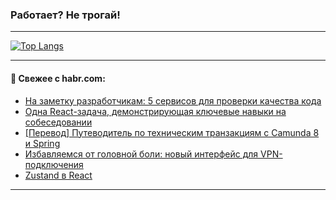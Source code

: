 ### Работает? Не трогай!

---
<!--
#### 🛠️ Technical stack:

![Java](https://img.shields.io/badge/Java-informational?logo=Oracle&style=flat&logoColor=white&color=FF4500)
![Kotlin](https://img.shields.io/badge/Kotlin-informational?logo=Kotlin&style=flat&logoColor=white&color=774D97)
![TS](https://img.shields.io/badge/TypeScript-informational?logo=typeScript&style=flat&logoColor=black&color=017acc)
![Python](https://img.shields.io/badge/Python-informational?logo=Python&style=flat&logoColor=black&color=ffdd54) <br>
![Spring](https://img.shields.io/badge/Spring-informational?logo=Spring&style=flat&logoColor=white&color=6DB33F) 
![SpringBoot](https://img.shields.io/badge/SpringBoot-informational?logo=SpringBoot&style=flat&logoColor=white&color=6DB33F)
![Nest](https://img.shields.io/badge/NestJS-informational?logo=NestJS&style=flat&logoColor=white&color=E0234E) 
![NodeJS](https://img.shields.io/badge/NodeJS-informational?logo=node.js&style=flat&logoColor=white&color=70A760)<br>
![PostgreSQL](https://img.shields.io/badge/PostgreSQL-informational?logo=PostgreSQL&style=flat&logoColor=white&color=DAA520)
![MongoDB](https://img.shields.io/badge/MongoDB-informational?logo=MongoDB&style=flat&logoColor=white&color=870000)
![Apache](https://img.shields.io/badge/Apache-informational?logo=apache&style=flat&logoColor=white&color=f74e28)

___ 
-->

<!--- #### 🛠️ : --->

[![Top Langs](https://github-readme-stats-82jvfl3w3-advtsettinggmailcoms-projects.vercel.app/api/top-langs/?username=zloylis&langs_count=10&hide_title=true&title_color=e6edf3&size_weight=0.5&count_weight=0.5&layout=compact&hide_progress=true&hide_border=true&theme=dracula)](https://github.com/zloylis)

<!---


####  :octocat:&nbsp;&nbsp; Статистика:

![GitHub stats](https://github-readme-stats-u2qms2cxw-advtsettinggmailcoms-projects.vercel.app/api?username=zloylis&show_icons=true&hide_border=true&theme=dracula&title_color=e6edf3&include_all_commits=true&count_private=true&hide_rank=false&hide_title=true&rank_icon=github)
-->
---

#### 💬 Свежее с habr.com:

<!-- BLOG-POST-LIST:START -->
- [На заметку разработчикам: 5 сервисов для проверки качества кода](https://habr.com/ru/companies/ru_mts/articles/878980/?utm_source=habrahabr&utm_medium=rss&utm_campaign=878980)
- [Одна React-задача, демонстрирующая ключевые навыки на собеседовании](https://habr.com/ru/articles/871792/?utm_source=habrahabr&utm_medium=rss&utm_campaign=871792)
- [[Перевод] Путеводитель по техническим транзакциям с Camunda 8 и Spring](https://habr.com/ru/articles/879026/?utm_source=habrahabr&utm_medium=rss&utm_campaign=879026)
- [Избавляемся от головной боли: новый интерфейс для VPN-подключения](https://habr.com/ru/articles/879024/?utm_source=habrahabr&utm_medium=rss&utm_campaign=879024)
- [Zustand в React](https://habr.com/ru/companies/otus/articles/878586/?utm_source=habrahabr&utm_medium=rss&utm_campaign=878586)
<!-- BLOG-POST-LIST:END -->

---
